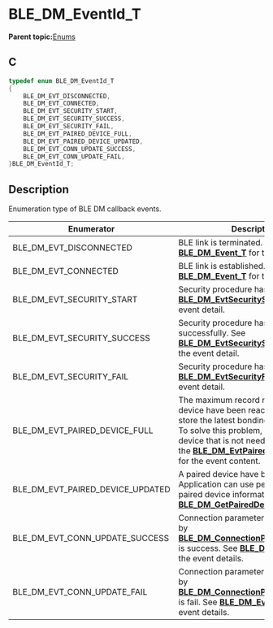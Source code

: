 # BLE\_DM\_EventId\_T

**Parent topic:**[Enums](GUID-791492BD-49C4-4844-8A55-D4AE2E1E91EC.md)

## C

```c
typedef enum BLE_DM_EventId_T
{
    BLE_DM_EVT_DISCONNECTED,
    BLE_DM_EVT_CONNECTED,
    BLE_DM_EVT_SECURITY_START,
    BLE_DM_EVT_SECURITY_SUCCESS,
    BLE_DM_EVT_SECURITY_FAIL,
    BLE_DM_EVT_PAIRED_DEVICE_FULL,
    BLE_DM_EVT_PAIRED_DEVICE_UPDATED,
    BLE_DM_EVT_CONN_UPDATE_SUCCESS,
    BLE_DM_EVT_CONN_UPDATE_FAIL,
}BLE_DM_EventId_T;
```

## Description

Enumeration type of BLE DM callback events.

|Enumerator|Description|
|----------|-----------|
|BLE\_DM\_EVT\_DISCONNECTED|BLE link is terminated. See **[BLE\_DM\_Event\_T](GUID-AF6224B1-E4B6-4572-9AE4-13788CE7DF78.md)** for the event details.|
|BLE\_DM\_EVT\_CONNECTED|BLE link is established. See **[BLE\_DM\_Event\_T](GUID-AF6224B1-E4B6-4572-9AE4-13788CE7DF78.md)** for the event details.|
|BLE\_DM\_EVT\_SECURITY\_START|Security procedure has started. See **[BLE\_DM\_EvtSecurityStart\_T](GUID-4125105D-DB1E-45F9-B443-D9B5C4D6165C.md)**. for the event detail.|
|BLE\_DM\_EVT\_SECURITY\_SUCCESS|Security procedure has finished successfully. See **[BLE\_DM\_EvtSecuritySuccess\_T](GUID-610666C6-91C4-4A97-A3F7-71407FE3E639.md)**. for the event detail.|
|BLE\_DM\_EVT\_SECURITY\_FAIL|Security procedure has failed. See **[BLE\_DM\_EvtSecurityFail\_T](GUID-A7013816-3375-4AB5-9DCA-83ECF1DDB5C3.md)**. for the event detail.|
|BLE\_DM\_EVT\_PAIRED\_DEVICE\_FULL|The maximum record number of paired device have been reached. DM cannot store the latest bonding data to flash. To solve this problem, delete paired device that is not needed anymore. See the **[BLE\_DM\_EvtPairedDeviceFull\_T](GUID-65616CE8-689A-4BB4-AE57-E5F9A5B3FBF3.md)** for the event content.|
|BLE\_DM\_EVT\_PAIRED\_DEVICE\_UPDATED|A paired device have been updated. Application can use peerDevId get paired device information by **[BLE\_DM\_GetPairedDevice](GUID-D8AED317-0F8D-4EEC-8284-1FEE79D560EE.md)**.|
|BLE\_DM\_EVT\_CONN\_UPDATE\_SUCCESS|Connection parameter update triggered by **[BLE\_DM\_ConnectionParameterUpdate](GUID-1CA8B302-0ADA-4F74-A94A-6D0A15923F76.md)** is success. See **[BLE\_DM\_Event\_T](GUID-AF6224B1-E4B6-4572-9AE4-13788CE7DF78.md)** for the event details.|
|BLE\_DM\_EVT\_CONN\_UPDATE\_FAIL|Connection parameter update triggered by **[BLE\_DM\_ConnectionParameterUpdate](GUID-1CA8B302-0ADA-4F74-A94A-6D0A15923F76.md)** is fail. See **[BLE\_DM\_Event\_T](GUID-AF6224B1-E4B6-4572-9AE4-13788CE7DF78.md)** for the event details.|

